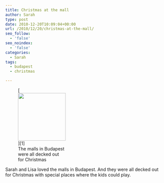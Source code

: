 ```yaml
---
title: Christmas at the mall
author: Sarah
type: post
date: 2010-12-20T10:09:04+00:00
url: /2010/12/20/christmas-at-the-mall/
seo_follow:
  - 'false'
seo_noindex:
  - 'false'
categories:
  - Sarah
tags:
  - budapest
  - christmas

---
```

<figure id="attachment_229" aria-describedby="caption-attachment-229" style="width: 150px" class="wp-caption alignright">[<img class="size-thumbnail wp-image-229 " title="Christmas at the mall" src="/images/2011/05/100_2855-150x150.jpg" alt="" width="150" height="150" />][1]<figcaption id="caption-attachment-229" class="wp-caption-text">The malls in Budapest were all decked out for Christmas</figcaption></figure> 

Sarah and Lisa loved the malls in Budapest. And they were all decked out for Christmas with special places where the kids could play.

 [1]: /images/2011/05/100_2855.jpg